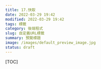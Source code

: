 ```yaml
---
title: 17.快取
date: 2022-03-29 19:42
modified: 2022-03-29 19:42
tags: 標籤
category: 後端程式
slug: 自定義URL標籤
summary: 預覽標題
image: /images/default_preview_image.jpg
status: draft
---
```


[TOC]